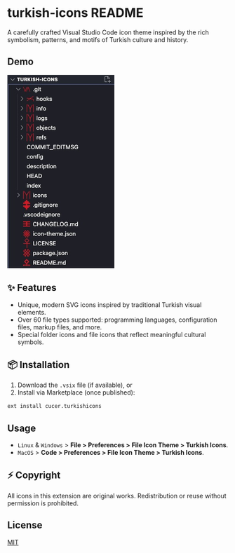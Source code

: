 # turkish-icons README

A carefully crafted Visual Studio Code icon theme inspired by the rich symbolism, patterns, and motifs of Turkish culture and history.

## Demo

![Demo](./images/example.jpg)

## ✨ Features

- Unique, modern SVG icons inspired by traditional Turkish visual elements.
- Over 60 file types supported: programming languages, configuration files, markup files, and more.
- Special folder icons and file icons that reflect meaningful cultural symbols.

## 📦 Installation

1. Download the `.vsix` file (if available), or
2. Install via Marketplace (once published):

```bash
ext install cucer.turkishicons
```

## Usage

- `Linux` & `Windows` > **File > Preferences > File Icon Theme > Turkish Icons**.
- `MacOS` > **Code > Preferences > File Icon Theme > Turkish Icons**.

## ⚡ Copyright

All icons in this extension are original works. Redistribution or reuse without permission is prohibited.

## License

[MIT](LICENSE)
